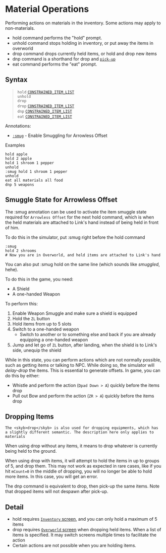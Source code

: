 # Material Operations

Performing actions on materials in the inventory. Some actions
may apply to non-materials.

- <skyb>hold</skyb> command performs the "hold" prompt.
- <skyb>unhold</skyb> command stops holding in inventory, or put away the items in overworld
- <skyb>drop</skyb> command drops currently held items, or hold and drop new items
- <skyb>dnp</skyb> command is a shorthand for <skyb>drop</skyb> and [`pick-up`](./get.md)
- <skyb>eat</skyb> command performs the "eat" prompt.

## Syntax
> `hold` [`CONSTRAINED_ITEM_LIST`](../user/syntax.md#finite-vs-constrained-item-specifier)<br>
> `unhold` <br>
> `drop` <br>
> `drop` [`CONSTRAINED_ITEM_LIST`](../user/syntax.md#finite-vs-constrained-item-specifier)<br>
> `dnp` [`CONSTRAINED_ITEM_LIST`](../user/syntax.md#finite-vs-constrained-item-specifier)<br>
> `eat` [`CONSTRAINED_ITEM_LIST`](../user/syntax.md#finite-vs-constrained-item-specifier)<br>

Annotations: 
  - [`:smug`](#smuggle-state-for-arrowless-offset) - Enable Smuggling for Arrowless Offset

Examples
```skybook
hold apple
hold 2 apple
hold 1 shroom 1 pepper
unhold
:smug hold 1 shroom 1 pepper
unhold
eat all materials all food
dnp 5 weapons
```

## Smuggle State for Arrowless Offset
The <skyb>:smug</skyb> annotation can be used to activate the item smuggle
state required for `Arrowless Offset` for the next <skyb>hold</skyb> command, which is when the held materials are attached
to Link's hand instead of being held in front of him.

To do this in the simulator, put <skyb>:smug</skyb> right before the <skyb>hold</skyb> command
```skybook
:smug
hold 2 shrooms
# Now you are in Overworld, and held items are attached to Link's hand
```
You can also put <skyb>:smug hold</skyb> on the same line (which sounds like *smuggled*, hehe).

To do this in the game, you need:
- A Shield
- A one-handed Weapon

To perform this:
1. Enable Weapon Smuggle and make sure a shield is equipped
2. Hold the `ZL` button
3. Hold items from up to 5 slots
4. Switch to a one-handed weapon
   - Switch to another or to something else and back if you are already equipping a one-handed weapon
5. Jump and let go of `ZL` button, after landing, when the shield is to Link's side,
   unequip the shield

While in this state, you can perform actions which are not normally possible, such as getting
items or talking to NPC. While doing so, the simulator will *delay-drop* the items. This is essential to 
generate offsets. In game, you can do this by either:
- Whistle and perform the action (`Dpad Down > A`) quickly before the items drop
- Pull out Bow and perform the action (`ZR > A`) quickly before the items drop

## Dropping Items

```admonish tip
The <skyb>drop</skyb> is also used for dropping equipments, which has
a slightly different semantic. The description here only applies to materials
```

When using <skyb>drop</skyb> without any items, it means to drop
whatever is currently being held to the ground.

When using <skyb>drop</skyb> with items, it will attempt to hold the items in up to
groups of 5, and drop them. This may not work as expected in rare cases, like
if you hit `mCount=0` in the middle of dropping, you will no longer be able to hold
more items. In this case, you will get an error.

The <skyb>dnp</skyb> command is equivalent to <skyb>drop</skyb>, then <skyb>pick-up</skyb>
the same items. Note that dropped items will not despawn after <skyb>pick-up</skyb>.


## Detail

- <skyb>hold</skyb> requires [`Inventory` screen](../user/screen_system.md),
  and you can only hold a maximum of 5 items
- <skyb>drop</skyb> requires [`Overworld` screen](../user/screen_system.md)
  when dropping held items. When a list of items is specified. It may switch
  screens multiple times to facilitate the action
- Certain actions are not possible when you are holding items.
